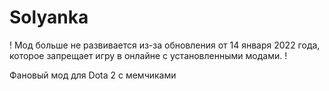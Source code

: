 # Solyanka

! Мод больше не развивается из-за обновления от 14 января 2022 года, которое запрещает игру в онлайне с установленными модами. !

Фановый мод для Dota 2 с мемчиками
